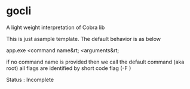 # gocli
A light weight interpretation of Cobra lib

This is just asample template.
The default behavior is as below

app.exe &lt;command name&rt; &lt;arguments&rt;

if no command name is provided then we call the default command (aka root)
all flags are identified by short code flag (-F <Value>)


Status : Incomplete

